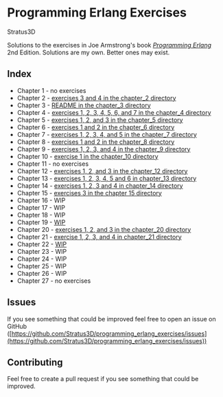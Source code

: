 Programming Erlang Exercises
============================

Stratus3D

Solutions to the exercises in Joe Armstrong's book *[Programming Erlang](https://pragprog.com/book/jaerlang2/programming-erlang)* 2nd Edition. Solutions are my own. Better ones may exist.

## Index

* Chapter 1 - no exercises
* Chapter 2 - [exercises 3 and 4 in the chapter_2 directory](chapter_2/)
* Chapter 3 - [README in the chapter_3 directory](chapter_3/)
* Chapter 4 - [exercises 1, 2, 3, 4, 5, 6, and 7 in the chapter_4 directory](chapter_4/)
* Chapter 5 - [exercises 1, 2, and 3 in the chapter_5 directory](chapter_5/)
* Chapter 6 - [exercises 1 and 2 in the chapter_6 directory](chapter_6/)
* Chapter 7 - [exercises 1, 2, 3, 4, and 5 in the chapter_7 directory](chapter_7/)
* Chapter 8 - [exercises 1 and 2 in the chapter_8 directory](chapter_8/)
* Chapter 9 - [exercises 1, 2, 3, and 4 in the chapter_9 directory](chapter_9/)
* Chapter 10 - [exercise 1 in the chapter_10 directory](chapter_10/)
* Chapter 11 - no exercises
* Chapter 12 - [exercises 1, 2, and 3 in the chapter_12 directory](chapter_12/)
* Chapter 13 - [exercises 1, 2, 3, 4, 5 and 6 in chapter_13 directory](chapter_13/)
* Chapter 14 - [exercises 1, 2, 3 and 4 in chapter_14 directory](chapter_14/)
* Chapter 15 - [exercises 3 in the chapter 15 directory](chapter_15/)
* Chapter 16 - WIP
* Chapter 17 - WIP
* Chapter 18 - WIP
* Chapter 19 - [WIP](chapter_19/)
* Chapter 20 - [exercises 1, 2, and 3 in the chapter_20 directory](chapter_20/)
* Chapter 21 - [exercise 1, 2, 3, and 4 in chapter_21 directory](chapter_21/)
* Chapter 22 - [WIP](chapter_22/)
* Chapter 23 - WIP
* Chapter 24 - WIP
* Chapter 25 - WIP
* Chapter 26 - WIP
* Chapter 27 - no exercises

## Issues
If you see something that could be improved feel free to open an issue on GitHub ([https://github.com/Stratus3D/programming_erlang_exercises/issues](https://github.com/Stratus3D/programming_erlang_exercises/issues))

## Contributing
Feel free to create a pull request if you see something that could be improved.
